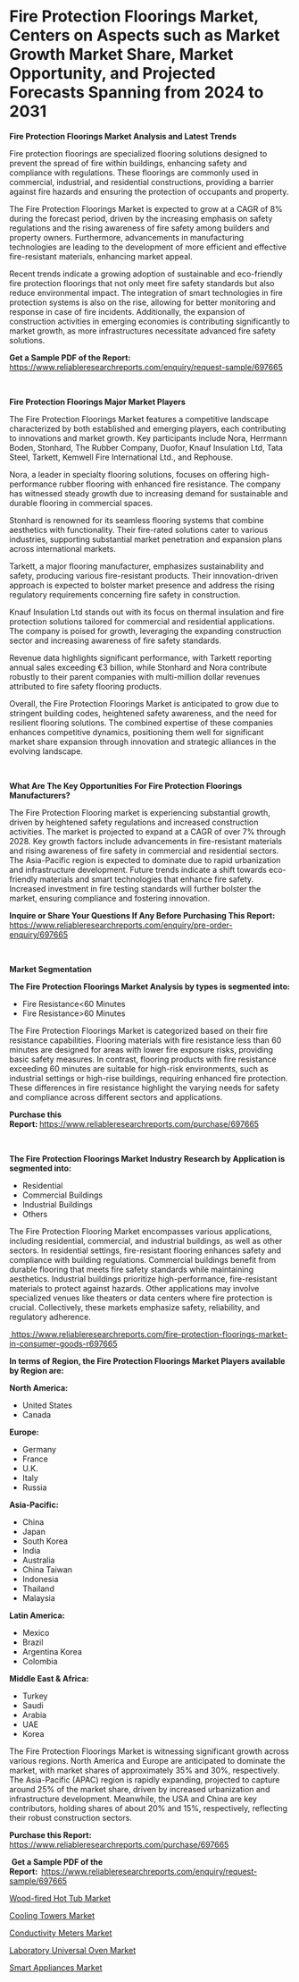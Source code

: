 <p><h1>Fire Protection Floorings Market, Centers on Aspects such as Market Growth Market Share, Market Opportunity, and Projected Forecasts Spanning from 2024 to 2031</h1></p><p><strong>Fire Protection Floorings Market Analysis and Latest Trends</strong></p>
<p><p>Fire protection floorings are specialized flooring solutions designed to prevent the spread of fire within buildings, enhancing safety and compliance with regulations. These floorings are commonly used in commercial, industrial, and residential constructions, providing a barrier against fire hazards and ensuring the protection of occupants and property.</p><p>The Fire Protection Floorings Market is expected to grow at a CAGR of 8% during the forecast period, driven by the increasing emphasis on safety regulations and the rising awareness of fire safety among builders and property owners. Furthermore, advancements in manufacturing technologies are leading to the development of more efficient and effective fire-resistant materials, enhancing market appeal. </p><p>Recent trends indicate a growing adoption of sustainable and eco-friendly fire protection floorings that not only meet fire safety standards but also reduce environmental impact. The integration of smart technologies in fire protection systems is also on the rise, allowing for better monitoring and response in case of fire incidents. Additionally, the expansion of construction activities in emerging economies is contributing significantly to market growth, as more infrastructures necessitate advanced fire safety solutions.</p></p>
<p><strong>Get a Sample PDF of the Report:&nbsp;</strong> <a href="https://www.reliableresearchreports.com/enquiry/request-sample/697665?utm_campaign=5&utm_medium=2&utm_source=Github&utm_content=ia&utm_term=29092024&utm_id=fire-protection-floorings">https://www.reliableresearchreports.com/enquiry/request-sample/697665</a></p>
<p>&nbsp;</p>
<p><strong>Fire Protection Floorings Major Market Players</strong></p>
<p><p>The Fire Protection Floorings Market features a competitive landscape characterized by both established and emerging players, each contributing to innovations and market growth. Key participants include Nora, Herrmann Boden, Stonhard, The Rubber Company, Duofor, Knauf Insulation Ltd, Tata Steel, Tarkett, Kemwell Fire International Ltd., and Rephouse.</p><p>Nora, a leader in specialty flooring solutions, focuses on offering high-performance rubber flooring with enhanced fire resistance. The company has witnessed steady growth due to increasing demand for sustainable and durable flooring in commercial spaces. </p><p>Stonhard is renowned for its seamless flooring systems that combine aesthetics with functionality. Their fire-rated solutions cater to various industries, supporting substantial market penetration and expansion plans across international markets.</p><p>Tarkett, a major flooring manufacturer, emphasizes sustainability and safety, producing various fire-resistant products. Their innovation-driven approach is expected to bolster market presence and address the rising regulatory requirements concerning fire safety in construction.</p><p>Knauf Insulation Ltd stands out with its focus on thermal insulation and fire protection solutions tailored for commercial and residential applications. The company is poised for growth, leveraging the expanding construction sector and increasing awareness of fire safety standards.</p><p>Revenue data highlights significant performance, with Tarkett reporting annual sales exceeding €3 billion, while Stonhard and Nora contribute robustly to their parent companies with multi-million dollar revenues attributed to fire safety flooring products.</p><p>Overall, the Fire Protection Floorings Market is anticipated to grow due to stringent building codes, heightened safety awareness, and the need for resilient flooring solutions. The combined expertise of these companies enhances competitive dynamics, positioning them well for significant market share expansion through innovation and strategic alliances in the evolving landscape.</p></p>
<p>&nbsp;</p>
<p><strong>What Are The Key Opportunities For Fire Protection Floorings Manufacturers?</strong></p>
<p><p>The Fire Protection Flooring market is experiencing substantial growth, driven by heightened safety regulations and increased construction activities. The market is projected to expand at a CAGR of over 7% through 2028. Key growth factors include advancements in fire-resistant materials and rising awareness of fire safety in commercial and residential sectors. The Asia-Pacific region is expected to dominate due to rapid urbanization and infrastructure development. Future trends indicate a shift towards eco-friendly materials and smart technologies that enhance fire safety. Increased investment in fire testing standards will further bolster the market, ensuring compliance and fostering innovation.</p></p>
<p><strong>Inquire or Share Your Questions If Any Before Purchasing This Report:</strong> <a href="https://www.reliableresearchreports.com/enquiry/pre-order-enquiry/697665?utm_campaign=5&utm_medium=2&utm_source=Github&utm_content=ia&utm_term=29092024&utm_id=fire-protection-floorings">https://www.reliableresearchreports.com/enquiry/pre-order-enquiry/697665</a></p>
<p>&nbsp;</p>
<p><strong>Market Segmentation</strong></p>
<p><strong>The Fire Protection Floorings Market Analysis by types is segmented into:</strong></p>
<p><ul><li>Fire Resistance<60 Minutes</li><li>Fire Resistance>60 Minutes</li></ul></p>
<p><p>The Fire Protection Floorings Market is categorized based on their fire resistance capabilities. Flooring materials with fire resistance less than 60 minutes are designed for areas with lower fire exposure risks, providing basic safety measures. In contrast, flooring products with fire resistance exceeding 60 minutes are suitable for high-risk environments, such as industrial settings or high-rise buildings, requiring enhanced fire protection. These differences in fire resistance highlight the varying needs for safety and compliance across different sectors and applications.</p></p>
<p><strong>Purchase this Report:&nbsp;</strong><a href="https://www.reliableresearchreports.com/purchase/697665?utm_campaign=5&utm_medium=2&utm_source=Github&utm_content=ia&utm_term=29092024&utm_id=fire-protection-floorings">https://www.reliableresearchreports.com/purchase/697665</a></p>
<p>&nbsp;</p>
<p><strong>The Fire Protection Floorings Market Industry Research by Application is segmented into:</strong></p>
<p><ul><li>Residential</li><li>Commercial Buildings</li><li>Industrial Buildings</li><li>Others</li></ul></p>
<p><p>The Fire Protection Flooring Market encompasses various applications, including residential, commercial, and industrial buildings, as well as other sectors. In residential settings, fire-resistant flooring enhances safety and compliance with building regulations. Commercial buildings benefit from durable flooring that meets fire safety standards while maintaining aesthetics. Industrial buildings prioritize high-performance, fire-resistant materials to protect against hazards. Other applications may involve specialized venues like theaters or data centers where fire protection is crucial. Collectively, these markets emphasize safety, reliability, and regulatory adherence.</p></p>
<p><a href="https://www.reliableresearchreports.com/fire-protection-floorings-market-in-consumer-goods-r697665?utm_campaign=5&utm_medium=2&utm_source=Github&utm_content=ia&utm_term=29092024&utm_id=fire-protection-floorings">&nbsp;https://www.reliableresearchreports.com/fire-protection-floorings-market-in-consumer-goods-r697665</a></p>
<p><strong>In terms of Region, the Fire Protection Floorings Market Players available by Region are:</strong></p>
<p>
    <p> <strong> North America: </strong>
        <ul>
            <li>United States</li>
            <li>Canada</li>
        </ul>
        </p> 
    <p> <strong> Europe: </strong>
        <ul>
            <li>Germany</li>
            <li>France</li>
            <li>U.K.</li>
            <li>Italy</li>
            <li>Russia</li>
        </ul>
        </p> 
    <p> <strong> Asia-Pacific: </strong>
        <ul>
            <li>China</li>
            <li>Japan</li>
            <li>South Korea</li>
            <li>India</li>
            <li>Australia</li>
            <li>China Taiwan</li>
            <li>Indonesia</li>
            <li>Thailand</li>
            <li>Malaysia</li>
        </ul>
        </p> 
    <p> <strong> Latin America: </strong>
        <ul>
            <li>Mexico</li>
            <li>Brazil</li>
            <li>Argentina Korea</li>
            <li>Colombia</li>
        </ul>
        </p> 
    <p> <strong> Middle East & Africa: </strong>
        <ul>
            <li>Turkey</li>
            <li>Saudi</li>
            <li>Arabia</li>
            <li>UAE</li>
            <li>Korea</li>
        </ul>
    </p>
    </p>
<p><p>The Fire Protection Floorings Market is witnessing significant growth across various regions. North America and Europe are anticipated to dominate the market, with market shares of approximately 35% and 30%, respectively. The Asia-Pacific (APAC) region is rapidly expanding, projected to capture around 25% of the market share, driven by increased urbanization and infrastructure development. Meanwhile, the USA and China are key contributors, holding shares of about 20% and 15%, respectively, reflecting their robust construction sectors.</p></p>
<p><strong>Purchase this Report: </strong><a href="https://www.reliableresearchreports.com/purchase/697665?utm_campaign=5&utm_medium=2&utm_source=Github&utm_content=ia&utm_term=29092024&utm_id=fire-protection-floorings">https://www.reliableresearchreports.com/purchase/697665</a></p>
<p>&nbsp;<strong>Get a Sample PDF of the Report:&nbsp;&nbsp;</strong><a href="https://www.reliableresearchreports.com/enquiry/request-sample/697665?utm_campaign=5&utm_medium=2&utm_source=Github&utm_content=ia&utm_term=29092024&utm_id=fire-protection-floorings">https://www.reliableresearchreports.com/enquiry/request-sample/697665</a></p>
<p><strong></strong></p>
<p><p><a href="https://github.com/sumonsky0m/Market-Research-Report-List-1/blob/main/wood-fired-hot-tub-market.md?utm_campaign=5&utm_medium=2&utm_source=Github&utm_content=ia&utm_term=29092024&utm_id=fire-protection-floorings">Wood-fired Hot Tub Market</a></p><p><a href="https://www.linkedin.com/pulse/market-leaders-laggards-global-cooling-towers-trends-forecast-pa9ze?utm_campaign=5&utm_medium=2&utm_source=Github&utm_content=ia&utm_term=29092024&utm_id=fire-protection-floorings">Cooling Towers Market</a></p><p><a href="https://issuu.com/reportprime-2/docs/conductivity-meters-market-size-203_3dc35becff2d80?utm_campaign=5&utm_medium=2&utm_source=Github&utm_content=ia&utm_term=29092024&utm_id=fire-protection-floorings">Conductivity Meters Market</a></p><p><a href="https://github.com/AnnDiaz698/Market-Research-Report-List-1/blob/main/laboratory-universal-oven-market.md?utm_campaign=5&utm_medium=2&utm_source=Github&utm_content=ia&utm_term=29092024&utm_id=fire-protection-floorings">Laboratory Universal Oven Market</a></p><p><a href="https://issuu.com/reportprime-2/docs/smart-appliances-market-size-2030.p_79e1a81a154d92?utm_campaign=5&utm_medium=2&utm_source=Github&utm_content=ia&utm_term=29092024&utm_id=fire-protection-floorings">Smart Appliances Market</a></p></p>